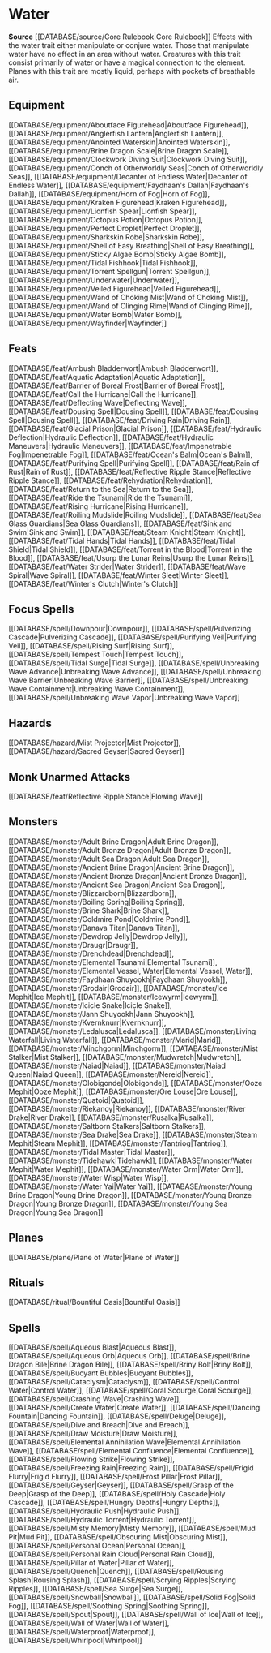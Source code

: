 ﻿---
id: '165'
name: Water
rarity: Common
source: '[[DATABASE/source/Core Rulebook|Core Rulebook]]'
trait:
- Water
type: Trait

---
# Water

**Source** [[DATABASE/source/Core Rulebook|Core Rulebook]] 
Effects with the water trait either manipulate or conjure water. Those that manipulate water have no effect in an area without water. Creatures with this trait consist primarily of water or have a magical connection to the element. Planes with this trait are mostly liquid, perhaps with pockets of breathable air.

## Equipment

[[DATABASE/equipment/Aboutface Figurehead|Aboutface Figurehead]], [[DATABASE/equipment/Anglerfish Lantern|Anglerfish Lantern]], [[DATABASE/equipment/Anointed Waterskin|Anointed Waterskin]], [[DATABASE/equipment/Brine Dragon Scale|Brine Dragon Scale]], [[DATABASE/equipment/Clockwork Diving Suit|Clockwork Diving Suit]], [[DATABASE/equipment/Conch of Otherworldly Seas|Conch of Otherworldly Seas]], [[DATABASE/equipment/Decanter of Endless Water|Decanter of Endless Water]], [[DATABASE/equipment/Faydhaan's Dallah|Faydhaan's Dallah]], [[DATABASE/equipment/Horn of Fog|Horn of Fog]], [[DATABASE/equipment/Kraken Figurehead|Kraken Figurehead]], [[DATABASE/equipment/Lionfish Spear|Lionfish Spear]], [[DATABASE/equipment/Octopus Potion|Octopus Potion]], [[DATABASE/equipment/Perfect Droplet|Perfect Droplet]], [[DATABASE/equipment/Sharkskin Robe|Sharkskin Robe]], [[DATABASE/equipment/Shell of Easy Breathing|Shell of Easy Breathing]], [[DATABASE/equipment/Sticky Algae Bomb|Sticky Algae Bomb]], [[DATABASE/equipment/Tidal Fishhook|Tidal Fishhook]], [[DATABASE/equipment/Torrent Spellgun|Torrent Spellgun]], [[DATABASE/equipment/Underwater|Underwater]], [[DATABASE/equipment/Veiled Figurehead|Veiled Figurehead]], [[DATABASE/equipment/Wand of Choking Mist|Wand of Choking Mist]], [[DATABASE/equipment/Wand of Clinging Rime|Wand of Clinging Rime]], [[DATABASE/equipment/Water Bomb|Water Bomb]], [[DATABASE/equipment/Wayfinder|Wayfinder]]

## Feats

[[DATABASE/feat/Ambush Bladderwort|Ambush Bladderwort]], [[DATABASE/feat/Aquatic Adaptation|Aquatic Adaptation]], [[DATABASE/feat/Barrier of Boreal Frost|Barrier of Boreal Frost]], [[DATABASE/feat/Call the Hurricane|Call the Hurricane]], [[DATABASE/feat/Deflecting Wave|Deflecting Wave]], [[DATABASE/feat/Dousing Spell|Dousing Spell]], [[DATABASE/feat/Dousing Spell|Dousing Spell]], [[DATABASE/feat/Driving Rain|Driving Rain]], [[DATABASE/feat/Glacial Prison|Glacial Prison]], [[DATABASE/feat/Hydraulic Deflection|Hydraulic Deflection]], [[DATABASE/feat/Hydraulic Maneuvers|Hydraulic Maneuvers]], [[DATABASE/feat/Impenetrable Fog|Impenetrable Fog]], [[DATABASE/feat/Ocean's Balm|Ocean's Balm]], [[DATABASE/feat/Purifying Spell|Purifying Spell]], [[DATABASE/feat/Rain of Rust|Rain of Rust]], [[DATABASE/feat/Reflective Ripple Stance|Reflective Ripple Stance]], [[DATABASE/feat/Rehydration|Rehydration]], [[DATABASE/feat/Return to the Sea|Return to the Sea]], [[DATABASE/feat/Ride the Tsunami|Ride the Tsunami]], [[DATABASE/feat/Rising Hurricane|Rising Hurricane]], [[DATABASE/feat/Roiling Mudslide|Roiling Mudslide]], [[DATABASE/feat/Sea Glass Guardians|Sea Glass Guardians]], [[DATABASE/feat/Sink and Swim|Sink and Swim]], [[DATABASE/feat/Steam Knight|Steam Knight]], [[DATABASE/feat/Tidal Hands|Tidal Hands]], [[DATABASE/feat/Tidal Shield|Tidal Shield]], [[DATABASE/feat/Torrent in the Blood|Torrent in the Blood]], [[DATABASE/feat/Usurp the Lunar Reins|Usurp the Lunar Reins]], [[DATABASE/feat/Water Strider|Water Strider]], [[DATABASE/feat/Wave Spiral|Wave Spiral]], [[DATABASE/feat/Winter Sleet|Winter Sleet]], [[DATABASE/feat/Winter's Clutch|Winter's Clutch]]

## Focus Spells

[[DATABASE/spell/Downpour|Downpour]], [[DATABASE/spell/Pulverizing Cascade|Pulverizing Cascade]], [[DATABASE/spell/Purifying Veil|Purifying Veil]], [[DATABASE/spell/Rising Surf|Rising Surf]], [[DATABASE/spell/Tempest Touch|Tempest Touch]], [[DATABASE/spell/Tidal Surge|Tidal Surge]], [[DATABASE/spell/Unbreaking Wave Advance|Unbreaking Wave Advance]], [[DATABASE/spell/Unbreaking Wave Barrier|Unbreaking Wave Barrier]], [[DATABASE/spell/Unbreaking Wave Containment|Unbreaking Wave Containment]], [[DATABASE/spell/Unbreaking Wave Vapor|Unbreaking Wave Vapor]]

## Hazards

[[DATABASE/hazard/Mist Projector|Mist Projector]], [[DATABASE/hazard/Sacred Geyser|Sacred Geyser]]

## Monk Unarmed Attacks

[[DATABASE/feat/Reflective Ripple Stance|Flowing Wave]]

## Monsters

[[DATABASE/monster/Adult Brine Dragon|Adult Brine Dragon]], [[DATABASE/monster/Adult Bronze Dragon|Adult Bronze Dragon]], [[DATABASE/monster/Adult Sea Dragon|Adult Sea Dragon]], [[DATABASE/monster/Ancient Brine Dragon|Ancient Brine Dragon]], [[DATABASE/monster/Ancient Bronze Dragon|Ancient Bronze Dragon]], [[DATABASE/monster/Ancient Sea Dragon|Ancient Sea Dragon]], [[DATABASE/monster/Blizzardborn|Blizzardborn]], [[DATABASE/monster/Boiling Spring|Boiling Spring]], [[DATABASE/monster/Brine Shark|Brine Shark]], [[DATABASE/monster/Coldmire Pond|Coldmire Pond]], [[DATABASE/monster/Danava Titan|Danava Titan]], [[DATABASE/monster/Dewdrop Jelly|Dewdrop Jelly]], [[DATABASE/monster/Draugr|Draugr]], [[DATABASE/monster/Drenchdead|Drenchdead]], [[DATABASE/monster/Elemental Tsunami|Elemental Tsunami]], [[DATABASE/monster/Elemental Vessel, Water|Elemental Vessel, Water]], [[DATABASE/monster/Faydhaan Shuyookh|Faydhaan Shuyookh]], [[DATABASE/monster/Grodair|Grodair]], [[DATABASE/monster/Ice Mephit|Ice Mephit]], [[DATABASE/monster/Icewyrm|Icewyrm]], [[DATABASE/monster/Icicle Snake|Icicle Snake]], [[DATABASE/monster/Jann Shuyookh|Jann Shuyookh]], [[DATABASE/monster/Kvernknurr|Kvernknurr]], [[DATABASE/monster/Ledalusca|Ledalusca]], [[DATABASE/monster/Living Waterfall|Living Waterfall]], [[DATABASE/monster/Marid|Marid]], [[DATABASE/monster/Minchgorm|Minchgorm]], [[DATABASE/monster/Mist Stalker|Mist Stalker]], [[DATABASE/monster/Mudwretch|Mudwretch]], [[DATABASE/monster/Naiad|Naiad]], [[DATABASE/monster/Naiad Queen|Naiad Queen]], [[DATABASE/monster/Nereid|Nereid]], [[DATABASE/monster/Olobigonde|Olobigonde]], [[DATABASE/monster/Ooze Mephit|Ooze Mephit]], [[DATABASE/monster/Ore Louse|Ore Louse]], [[DATABASE/monster/Quatoid|Quatoid]], [[DATABASE/monster/Riekanoy|Riekanoy]], [[DATABASE/monster/River Drake|River Drake]], [[DATABASE/monster/Rusalka|Rusalka]], [[DATABASE/monster/Saltborn Stalkers|Saltborn Stalkers]], [[DATABASE/monster/Sea Drake|Sea Drake]], [[DATABASE/monster/Steam Mephit|Steam Mephit]], [[DATABASE/monster/Tantriog|Tantriog]], [[DATABASE/monster/Tidal Master|Tidal Master]], [[DATABASE/monster/Tidehawk|Tidehawk]], [[DATABASE/monster/Water Mephit|Water Mephit]], [[DATABASE/monster/Water Orm|Water Orm]], [[DATABASE/monster/Water Wisp|Water Wisp]], [[DATABASE/monster/Water Yai|Water Yai]], [[DATABASE/monster/Young Brine Dragon|Young Brine Dragon]], [[DATABASE/monster/Young Bronze Dragon|Young Bronze Dragon]], [[DATABASE/monster/Young Sea Dragon|Young Sea Dragon]]

## Planes

[[DATABASE/plane/Plane of Water|Plane of Water]]

## Rituals

[[DATABASE/ritual/Bountiful Oasis|Bountiful Oasis]]

## Spells

[[DATABASE/spell/Aqueous Blast|Aqueous Blast]], [[DATABASE/spell/Aqueous Orb|Aqueous Orb]], [[DATABASE/spell/Brine Dragon Bile|Brine Dragon Bile]], [[DATABASE/spell/Briny Bolt|Briny Bolt]], [[DATABASE/spell/Buoyant Bubbles|Buoyant Bubbles]], [[DATABASE/spell/Cataclysm|Cataclysm]], [[DATABASE/spell/Control Water|Control Water]], [[DATABASE/spell/Coral Scourge|Coral Scourge]], [[DATABASE/spell/Crashing Wave|Crashing Wave]], [[DATABASE/spell/Create Water|Create Water]], [[DATABASE/spell/Dancing Fountain|Dancing Fountain]], [[DATABASE/spell/Deluge|Deluge]], [[DATABASE/spell/Dive and Breach|Dive and Breach]], [[DATABASE/spell/Draw Moisture|Draw Moisture]], [[DATABASE/spell/Elemental Annihilation Wave|Elemental Annihilation Wave]], [[DATABASE/spell/Elemental Confluence|Elemental Confluence]], [[DATABASE/spell/Flowing Strike|Flowing Strike]], [[DATABASE/spell/Freezing Rain|Freezing Rain]], [[DATABASE/spell/Frigid Flurry|Frigid Flurry]], [[DATABASE/spell/Frost Pillar|Frost Pillar]], [[DATABASE/spell/Geyser|Geyser]], [[DATABASE/spell/Grasp of the Deep|Grasp of the Deep]], [[DATABASE/spell/Holy Cascade|Holy Cascade]], [[DATABASE/spell/Hungry Depths|Hungry Depths]], [[DATABASE/spell/Hydraulic Push|Hydraulic Push]], [[DATABASE/spell/Hydraulic Torrent|Hydraulic Torrent]], [[DATABASE/spell/Misty Memory|Misty Memory]], [[DATABASE/spell/Mud Pit|Mud Pit]], [[DATABASE/spell/Obscuring Mist|Obscuring Mist]], [[DATABASE/spell/Personal Ocean|Personal Ocean]], [[DATABASE/spell/Personal Rain Cloud|Personal Rain Cloud]], [[DATABASE/spell/Pillar of Water|Pillar of Water]], [[DATABASE/spell/Quench|Quench]], [[DATABASE/spell/Rousing Splash|Rousing Splash]], [[DATABASE/spell/Scrying Ripples|Scrying Ripples]], [[DATABASE/spell/Sea Surge|Sea Surge]], [[DATABASE/spell/Snowball|Snowball]], [[DATABASE/spell/Solid Fog|Solid Fog]], [[DATABASE/spell/Soothing Spring|Soothing Spring]], [[DATABASE/spell/Spout|Spout]], [[DATABASE/spell/Wall of Ice|Wall of Ice]], [[DATABASE/spell/Wall of Water|Wall of Water]], [[DATABASE/spell/Waterproof|Waterproof]], [[DATABASE/spell/Whirlpool|Whirlpool]]
